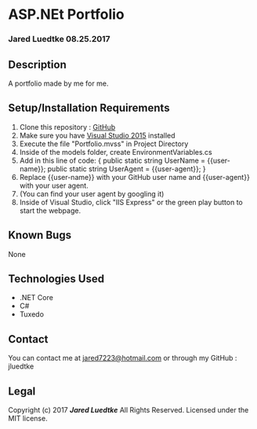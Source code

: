 # ASP.NEt Portfolio
### Jared Luedtke 08.25.2017

## Description
A portfolio made by me for me.

## Setup/Installation Requirements
1. Clone this repository : [GitHub](https://github.com/jluedtke/ASP.NET-Portfolio)
2. Make sure you have [Visual Studio 2015](https://www.visualstudio.com/downloads/) installed
3. Execute the file "Portfolio.mvss" in Project Directory
4. Inside of the models folder, create EnvironmentVariables.cs
5. Add in this line of code:     {
        public static string UserName = {{user-name}};
        public static string UserAgent = {{user-agent}};
    }
6. Replace {{user-name}} with your GitHub user name and {{user-agent}} with your user agent.
7. (You can find your user agent by googling it)
8. Inside of Visual Studio, click "IIS Express" or the green play button to start the webpage.

## Known Bugs
None

## Technologies Used
* .NET Core
* C#
* Tuxedo

## Contact
You can contact me at jared7223@hotmail.com or through my GitHub : jluedtke

## Legal
Copyright (c) 2017 **_Jared Luedtke_** All Rights Reserved.
Licensed under the MIT license.
